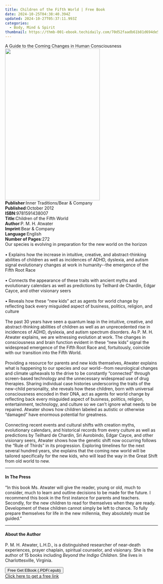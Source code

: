 ```yaml
---
title: Children of the Fifth World | Free Book
date: 2024-10-25T04:38:40.394Z
updated: 2024-10-27T05:37:11.993Z
categories:
  - Body, Mind & Spirit
thumbnail: https://thmb-001-ebook.techidaily.com/70d52faadb61b81d694de53406733cc1f2594745011b163c470dc36b88f51eea.jpg
---
```

<main id="book-container">
  <div class="flex flex-col">
    <div class="book-brief flex-1 py-6 px-4 sm:p-6 md:py-10 md:px-8">
      <!-- brief-->
      <div class="book-brief-main">
        A Guide to the Coming Changes in Human Consciousness
      </div>
    </div>
    <div
      class="book-meta-info flex-1 grid gap-4 col-start-1 col-end-3 row-start-1 sm:mb-6 sm:grid-cols-4 lg:gap-6 lg:col-start-2 lg:row-end-6 lg:row-span-6 lg:mb-0"
    >
      <div
        class="book-meta-info-left place-content-center mt-4 p-4 text-sm leading-6 col-start-2 col-span-2 dark:text-slate-400"
      >
        <img
          class="w-full h-500 object-cover rounded-lg sm:h-255 sm:col-span-2 lg:col-span-full"
          src="https://img-001-ebook.techidaily.com/9f6f1734a38793d36d8f8961c560d09d9afac65b1f3c23bb6310ad0192748970.jpg"
          alt=""
          width="312"
          height="500"
        />
      </div>
      <div
        class="book-meta-info-right mt-2 col-start-1 row-start-2 col-span-3 self-center"
      >
        <!-- meta data  -->
        <div class="flex flex-col px-4 md:px-8">
          <div class="flex-1">
            <strong>Publisher</strong>:<span class="px-2"
              >Inner Traditions/Bear &amp; Company</span
            >
          </div>
          <div class="flex-1">
            <strong>Published</strong>:<span class="px-2">October 2012</span>
          </div>
          <div class="flex-1">
            <strong>ISBN</strong>:<span class="px-2">9781591438007</span>
          </div>
          <div class="flex-1">
            <strong>Title</strong>:<span class="px-2"
              >Children of the Fifth World</span
            >
          </div>
          <div class="flex-1">
            <strong>Author</strong>:<span class="px-2">P. M. H. Atwater</span>
          </div>
          <div class="flex-1">
            <strong>Imprint</strong>:<span class="px-2"
              >Bear &amp; Company</span
            >
          </div>
          <div class="flex-1">
            <strong>Language</strong>:<span class="px-2">English</span>
          </div>
          <div class="flex-1">
            <strong>Number of Pages</strong>:<span class="px-2">272</span>
          </div>
        </div>
      </div>
    </div>
    <div class="book-description flex-1 py-6 px-4 sm:p-6 md:py-10 md:px-8">
      <div class="book-description-main">
        <div accordion-content="" id="description">
          Our species is evolving in preparation for the new world on the
          horizon <br />
          <br />• Explains how the increase in intuitive, creative, and
          abstract-thinking abilities of children as well as incidences of ADHD,
          dyslexia, and autism signal evolutionary changes at work in
          humanity--the emergence of the Fifth Root Race <br />
          <br />• Connects the appearance of these traits with ancient myths and
          evolutionary calendars as well as predictions by Teilhard de Chardin,
          Edgar Cayce, and other visionary seers <br />
          <br />• Reveals how these “new kids” act as agents for world change by
          reflecting back every misguided aspect of business, politics,
          religion, and culture <br />
          <br />The past 30 years have seen a quantum leap in the intuitive,
          creative, and abstract-thinking abilities of children as well as an
          unprecedented rise in incidences of ADHD, dyslexia, and autism
          spectrum disorders. As P. M. H. Atwater explains, we are witnessing
          evolution at work. The changes in consciousness and brain function
          evident in these “new kids” signal the widespread emergence of the
          Fifth Root Race and, fortuitously, coincide with our transition into
          the Fifth World. <br />
          <br />Providing a resource for parents and new kids themselves,
          Atwater explains what is happening to our species and our world--from
          neurological changes and climate upheavals to the drive to be
          constantly “connected” through screen-based technology and the
          unnecessary widespread use of drug therapies. Sharing individual case
          histories underscoring the traits of the new-child personality, she
          reveals how these children, born with universal consciousness encoded
          in their DNA, act as agents for world change by reflecting back every
          misguided aspect of business, politics, religion, entertainment,
          technology, and culture so we can’t ignore what needs to be repaired.
          Atwater shows how children labeled as autistic or otherwise “damaged”
          have enormous potential for greatness. <br />
          <br />Connecting recent events and cultural shifts with creation
          myths, evolutionary calendars, and historical records from every
          culture as well as predictions by Teilhard de Chardin, Sri Aurobindo,
          Edgar Cayce, and other visionary seers, Atwater shows how the genetic
          shift now occurring follows the “Rule of Thirds” in its progression.
          Exploring timelines for the next several hundred years, she explains
          that the coming new world will be tailored specifically for the new
          kids, who will lead the way in the Great Shift from old world to new.
        </div>
        <div class="accordion-fader"></div>
      </div>
    </div>
    <div class="book-excerpts flex-1 py-6 px-4 sm:p-6 md:py-10 md:px-8">
      <!-- excerpts-->
      <div class="book-excerpts-main">
        <hr />
        <h4 class="placeholder placeholder-heading">
          <span>In The Press</span>
        </h4>
        <p>
          “In this book Ms. Atwater will give the reader, young or old, much to
          consider, much to learn and outline decisions to be made for the
          future. I recommend this book in the first instance for parents and
          teachers. Secondly, for the new children to read for themselves when
          they are ready. Development of these children cannot simply be left to
          chance. To fully prepare themselves for life in the new millennia,
          they absolutely must be guided.”
        </p>
      </div>
    </div>
    <div class="book-about-author flex-1 py-6 px-4 sm:p-6 md:py-10 md:px-8">
      <!-- about author-->
      <div class="book-main-author-main">
        <hr />
        <h4 class="placeholder placeholder-heading">
          <span>About the Author</span>
        </h4>
        <p>
          P. M. H. Atwater, L.H.D., is a distinguished researcher of near-death
          experiences, prayer chaplain, spiritual counselor, and visionary. She
          is the author of 15 books including <i>Beyond the Indigo Children</i>.
          She lives in Charlottesville, Virginia.
        </p>
      </div>
    </div>
    <div class="book-free-get flex-1 py-6 px-4 sm:p-6 md:py-10 md:px-8">
      <button
        id="btn-free-get"
        class="bg-blue-500 hover:bg-blue-700 text-white font-bold py-2 px-4 rounded"
      >
        Free Get EBook (.PDF/.epub)
      </button>
      <div id="countdown-display" class="px-2 text-lg mt-2"></div>
      <a
        id="free-link"
        class="hidden bg-blue-500 hover:bg-blue-700 text-white font-bold py-2 px-4 rounded"
        href="https://www.ebooks.com/en-us/book/95782350/children-of-the-fifth-world/p-m-h-atwater/"
        target="_blank"
        >Click here to get a free link</a
      >
    </div>
    <script>
      let countdownTime = 0;
      let countdownInterval = null;
      document
        .getElementById('btn-free-get')
        .addEventListener('click', startCountdown);
      function startCountdown() {
        countdownTime = new Date().getTime() + 60000 * 3;
        countdownInterval = setInterval(updateCountdown, 1000);
        document.getElementById('btn-free-get').disabled = true;
        document
          .getElementById('btn-free-get')
          .classList.add('bg-gray-500', 'cursor-not-allowed');
      }
      function updateCountdown() {
        let currentTime = new Date().getTime();
        let timeLeft = countdownTime - currentTime;
        let secondsLeft = Math.floor(timeLeft / 1000);
        document.getElementById('countdown-display').innerHTML =
          `Remaining time: ${secondsLeft} seconds.`;
        if (secondsLeft <= 0) {
          clearInterval(countdownInterval);
          document.getElementById('btn-free-get').classList.add('hidden');
          document.getElementById('free-link').classList.remove('hidden');
          document.getElementById('countdown-display').innerHTML = '';
        }
      }
    </script>
  </div>
</main>

<ins class="adsbygoogle"
      style="display:block"
      data-ad-client="ca-pub-7571918770474297"
      data-ad-slot="8358498916"
      data-ad-format="auto"
      data-full-width-responsive="true"></ins>
    